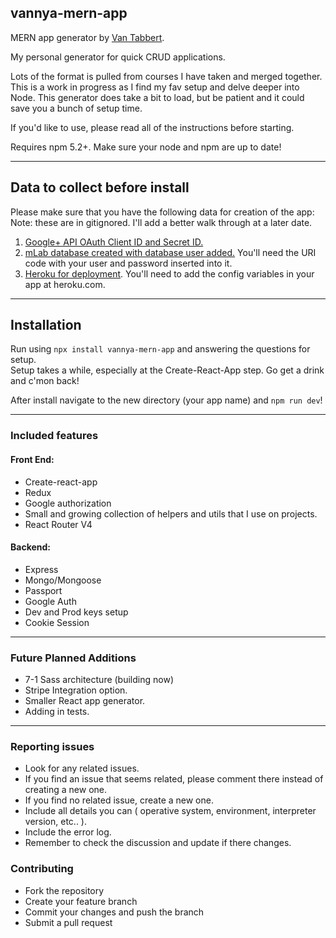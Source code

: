 ## vannya-mern-app

MERN app generator by [Van Tabbert](https://github.com/vannya).  

My personal generator for quick CRUD applications.  

Lots of the format is pulled from courses I have taken and merged together.
This is a work in progress as I find my fav setup and delve deeper into Node.
This generator does take a bit to load, but be patient and it could save you a bunch of setup time.  

If you'd like to use, please read all of the instructions before starting.

Requires npm 5.2+.  Make sure your node and npm are up to date!

---

## Data to collect before install

Please make sure that you have the following data for creation of the app:  
Note: these are in gitignored.  I'll add a better walk through at a later date.  
1. [Google+ API OAuth Client ID and Secret ID.](https://console.developers.google.com)
2. [mLab database created with database user added.](https://mlab.com) You'll need the URI code with your user and password inserted into it.
3. [Heroku for deployment](https://www.heroku.com).  You'll need to add the config variables in your app at heroku.com.

---

## Installation

Run using `npx install vannya-mern-app` and answering the questions for setup.  
Setup takes a while, especially at the Create-React-App step. Go get a drink and c'mon back!  

After install navigate to the new directory (your app name) and `npm run dev`!

---

### Included features

#### Front End:
+ Create-react-app
+ Redux
+ Google authorization
+ Small and growing collection of helpers and utils that I use on projects.
+ React Router V4


#### Backend: 
+ Express
+ Mongo/Mongoose
+ Passport
+ Google Auth 
+ Dev and Prod keys setup
+ Cookie Session

---

### Future Planned Additions
+ 7-1 Sass architecture (building now)
+ Stripe Integration option.
+ Smaller React app generator.
+ Adding in tests.

---

### Reporting issues

+ Look for any related issues.  
+ If you find an issue that seems related, please comment there instead of creating a new one.  
+ If you find no related issue, create a new one.  
+ Include all details you can ( operative system, environment, interpreter version, etc.. ).  
+ Include the error log.  
+ Remember to check the discussion and update if there changes.  

### Contributing  

+ Fork the repository  
+ Create your feature branch  
+ Commit your changes and push the branch  
+ Submit a pull request